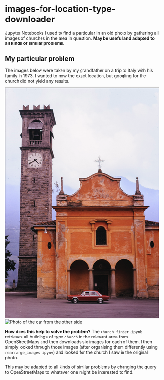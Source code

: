 # images-for-location-type-downloader
Jupyter Notebooks I used to find a particular in an old photo by gathering all images of churches in the area in question. **May be useful and adapted to all kinds of similar problems.**

## My particular problem
The images below were taken by my grandfather on a trip to Italy with his family in 1973. I wanted to now the exact location, but googling for the church did not yield any results.

![Photo of their car in front of the church](the_church.png) ![Photo of the car from the other side](the_church_surroundings.png)

**How does this help to solve the problem?**
The `church_finder.ipynb` retrieves all buildings of type `church` in the relevant area from OpenStreetMaps and then downloads six images for each of them. I then simply looked through those images (after organising them differently using `rearrange_images.ipynv`) and looked for the church I saw in the original photo.

This may be adapted to all kinds of similar problems by changing the query to OpenStreetMaps to whatever one might be interested to find.
